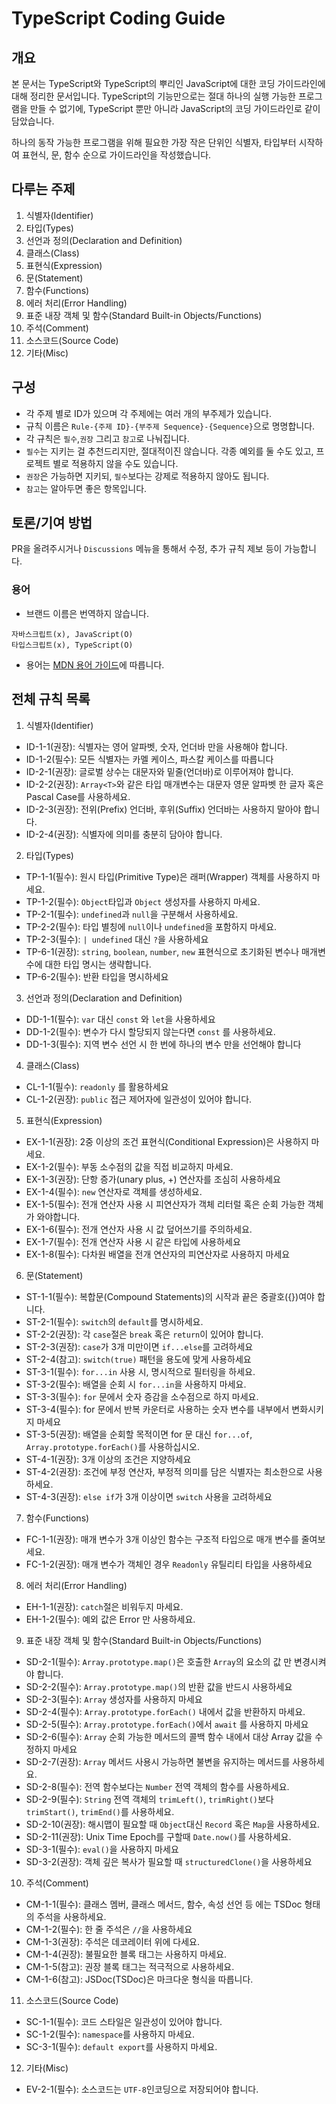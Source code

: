 # TypeScript Coding Guide

## 개요

본 문서는 TypeScript와 TypeScript의 뿌리인 JavaScript에 대한 코딩 가이드라인에 대해 정리한 문서입니다. TypeScript의 기능만으로는 절대 하나의 실행 가능한 프로그램을 만들 수 없기에, TypeScript 뿐만 아니라 JavaScript의 코딩 가이드라인로 같이 담았습니다.

하나의 동작 가능한 프로그램을 위해 필요한 가장 작은 단위인 식별자, 타입부터 시작하여 표현식, 문, 함수 순으로 가이드라인을 작성했습니다.

## 다루는 주제

1. 식별자(Identifier)
2. 타입(Types)
3. 선언과 정의(Declaration and Definition)
4. 클래스(Class)
5. 표현식(Expression)
6. 문(Statement)
7. 함수(Functions)
8. 에러 처리(Error Handling)
9. 표준 내장 객체 및 함수(Standard Built-in Objects/Functions)
10. 주석(Comment)
11. 소스코드(Source Code)
12. 기타(Misc)

## 구성

- 각 주제 별로 ID가 있으며 각 주제에는 여러 개의 부주제가 있습니다.
- 규칙 이름은 `Rule-{주제 ID}-{부주제 Sequence}-{Sequence}`으로 명명합니다.
- 각 규칙은 `필수`,`권장` 그리고 `참고`로 나눠집니다.
- `필수`는 지키는 걸 추천드리지만, 절대적이진 않습니다. 각종 예외를 둘 수도 있고, 프로젝트 별로 적용하지 않을 수도 있습니다.
- `권장`은 가능하면 지키되, `필수`보다는 강제로 적용하지 않아도 됩니다.
- `참고`는 알아두면 좋은 항목입니다.

## 토론/기여 방법

PR을 올려주시거나 `Discussions` 메뉴을 통해서 수정, 추가 규칙 제보 등이 가능합니다.

### 용어

- 브랜드 이름은 번역하지 않습니다.

```
자바스크립트(x), JavaScript(O)
타입스크립트(x), TypeScript(O)
```

- 용어는 [MDN 용어 가이드](https://github.com/mdn/translated-content/blob/main/docs/ko/guides/glossary-guide.md)에 따릅니다.

## 전체 규칙 목록

1. 식별자(Identifier)

- ID-1-1(권장): 식별자는 영어 알파벳, 숫자, 언더바 만을 사용해야 합니다.
- ID-1-2(필수): 모든 식별자는 카멜 케이스, 파스칼 케이스를 따릅니다
- ID-2-1(권장): 글로벌 상수는 대문자와 밑줄(언더바)로 이루어져야 합니다.
- ID-2-2(권장): `Array<T>`와 같은 타입 매개변수는 대문자 영문 알파벳 한 글자 혹은 Pascal Case를 사용하세요.
- ID-2-3(권장): 전위(Prefix) 언더바, 후위(Suffix) 언더바는 사용하지 말아야 합니다.
- ID-2-4(권장): 식별자에 의미를 충분히 담아야 합니다.

2. 타입(Types)

- TP-1-1(필수): 원시 타입(Primitive Type)은 래퍼(Wrapper) 객체를 사용하지 마세요.
- TP-1-2(필수): `Object`타입과 `Object` 생성자를 사용하지 마세요.
- TP-2-1(필수): `undefined`과 `null`을 구분해서 사용하세요.
- TP-2-2(필수): 타입 별칭에 `null`이나 `undefined`을 포함하지 마세요.
- TP-2-3(필수): `| undefined` 대신 `?`을 사용하세요
- TP-6-1(권장): `string`, `boolean`, `number`, `new` 표현식으로 초기화된 변수나 매개변수에 대한 타입 명시는 생략합니다.
- TP-6-2(필수): 반환 타입을 명시하세요

3. 선언과 정의(Declaration and Definition)

- DD-1-1(필수): `var` 대신 `const` 와 `let`을 사용하세요
- DD-1-2(필수): 변수가 다시 할당되지 않는다면 `const` 를 사용하세요.
- DD-1-3(필수): 지역 변수 선언 시 한 번에 하나의 변수 만을 선언해야 합니다

4. 클래스(Class)

- CL-1-1(필수): `readonly` 를 활용하세요
- CL-1-2(권장): `public` 접근 제어자에 일관성이 있어야 합니다.

5. 표현식(Expression)

- EX-1-1(권장): 2중 이상의 조건 표현식(Conditional Expression)은 사용하지 마세요.
- EX-1-2(필수): 부동 소수점의 값을 직접 비교하지 마세요.
- EX-1-3(권장): 단항 증가(unary plus, +) 연산자를 조심히 사용하세요
- EX-1-4(필수): `new` 연산자로 객체를 생성하세요.
- EX-1-5(필수): 전개 연산자 사용 시 피연산자가 객체 리터럴 혹은 순회 가능한 객체가 와야합니다.
- EX-1-6(필수): 전개 연산자 사용 시 값 덮어쓰기를 주의하세요.
- EX-1-7(필수): 전개 연산자 사용 시 같은 타입에 사용하세요
- EX-1-8(필수): 다차원 배열을 전개 연산자의 피연산자로 사용하지 마세요

6. 문(Statement)

- ST-1-1(필수): 복합문(Compound Statements)의 시작과 끝은 중괄호({})여야 합니다.
- ST-2-1(필수): `switch`의 `default`를 명시하세요.
- ST-2-2(권장): 각 `case`절은 `break` 혹은 `return`이 있어야 합니다.
- ST-2-3(권장): `case`가 3개 미만이면 `if...else`를 고려하세요
- ST-2-4(참고): `switch(true)` 패턴을 용도에 맞게 사용하세요
- ST-3-1(필수): `for...in` 사용 시, 명시적으로 필터링을 하세요.
- ST-3-2(필수): 배열을 순회 시 `for...in`을 사용하지 마세요.
- ST-3-3(필수): `for` 문에서 숫자 증감을 소수점으로 하지 마세요.
- ST-3-4(필수): for 문에서 반복 카운터로 사용하는 숫자 변수를 내부에서 변화시키지 마세요
- ST-3-5(권장): 배열을 순회할 목적이면 for 문 대신 `for...of`, `Array.prototype.forEach()`를 사용하십시오.
- ST-4-1(권장): 3개 이상의 조건은 지양하세요
- ST-4-2(권장): 조건에 부정 연산자, 부정적 의미를 담은 식별자는 최소한으로 사용하세요.
- ST-4-3(권장): `else if`가 3개 이상이면 `switch` 사용을 고려하세요

7. 함수(Functions)

- FC-1-1(권장): 매개 변수가 3개 이상인 함수는 구조적 타입으로 매개 변수를 줄여보세요.
- FC-1-2(권장): 매개 변수가 객체인 경우 `Readonly` 유틸리티 타입을 사용하세요

8. 에러 처리(Error Handling)

- EH-1-1(권장): `catch`절은 비워두지 마세요.
- EH-1-2(필수): 예외 값은 Error 만 사용하세요.

9. 표준 내장 객체 및 함수(Standard Built-in Objects/Functions)

- SD-2-1(필수): `Array.prototype.map()`은 호출한 `Array`의 요소의 값 만 변경시켜야 합니다.
- SD-2-2(필수): `Array.prototype.map()`의 반환 값을 반드시 사용하세요
- SD-2-3(필수): `Array` 생성자를 사용하지 마세요
- SD-2-4(필수): `Array.prototype.forEach()` 내에서 값을 반환하지 마세요.
- SD-2-5(필수): `Array.prototype.forEach()`에서 `await` 를 사용하지 마세요
- SD-2-6(필수): `Array` 순회 가능한 메서드의 콜백 함수 내에서 대상 Array 값을 수정하지 마세요
- SD-2-7(권장): `Array` 메서드 사용시 가능하면 불변을 유지하는 메서드를 사용하세요.
- SD-2-8(필수): 전역 함수보다는 `Number` 전역 객체의 함수를 사용하세요.
- SD-2-9(필수): `String` 전역 객체의 `trimLeft()`, `trimRight()`보다 `trimStart()`, `trimEnd()`를 사용하세요.
- SD-2-10(권장): 해시맵이 필요할 때 `Object`대신 `Record` 혹은 `Map`을 사용하세요.
- SD-2-11(권장): Unix Time Epoch를 구할때 `Date.now()`를 사용하세요.
- SD-3-1(필수): `eval()`을 사용하지 마세요
- SD-3-2(권장): 객체 깊은 복사가 필요할 때 `structuredClone()`을 사용하세요

10. 주석(Comment)

- CM-1-1(필수): 클래스 멤버, 클래스 메서드, 함수, 속성 선언 등 에는 TSDoc 형태의 주석을 사용하세요.
- CM-1-2(필수): 한 줄 주석은 `//`을 사용하세요
- CM-1-3(권장): 주석은 데코레이터 위에 다세요.
- CM-1-4(권장): 불필요한 블록 태그는 사용하지 마세요.
- CM-1-5(참고): 권장 블록 태그는 적극적으로 사용하세요.
- CM-1-6(참고): JSDoc(TSDoc)은 마크다운 형식을 따릅니다.

11. 소스코드(Source Code)

- SC-1-1(필수): 코드 스타일은 일관성이 있어야 합니다.
- SC-1-2(필수): `namespace`를 사용하지 마세요.
- SC-3-1(필수): `default export`를 사용하지 마세요.

12. 기타(Misc)

- EV-2-1(필수): 소스코드는 `UTF-8`인코딩으로 저장되어야 합니다.
